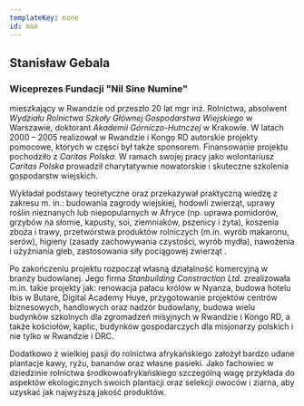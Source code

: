 ```yaml
---
templateKey: none
id: man
---
```

## Stanisław Gebala

### Wiceprezes Fundacji "Nil Sine Numine"

mieszkający w Rwandzie od przeszło 20 lat mgr inż. Rolnictwa, absolwent *Wydziału Rolnictwa Szkoły Głównej Gospodarstwa Wiejskiego* w Warszawie, doktorant *Akademii Górniczo-Hutnczej* w Krakowie. W latach 2000 – 2005 realizował w Rwandzie i Kongo RD autorskie projekty pomocowe, których w części był także sponsorem. Finansowanie projektu pochodziło z *Caritas Polska*. W ramach swojej pracy jako wolontariusz *Caritas Polska* prowadził charytatywnie nowatorskie i skuteczne szkolenia gospodarstw wiejskich. 

Wykładał podstawy teoretyczne oraz przekazywał praktyczną wiedzę z zakresu m. in.: budowania zagrody wiejskiej, hodowli zwierząt, uprawy roślin nieznanych lub niepopularnych w Afryce (np. uprawa pomidorów, grzybów na słomie, kapusty, soi, ziemniaków, pszenicy i żyta), koszenia zboża i trawy, przetwórstwa produktów rolniczych (m.in. wyrób makaronu, serów), higieny (zasady zachowywania czystości, wyrób mydła), nawożenia i użyźniania gleb, zastosowania siły pociągowej zwierząt . 

Po zakończeniu projektu rozpoczął własną działalność komercyjną w branży budowlanej. Jego firma *Stanbuilding Constraction Ltd.* zrealizowała m.in. takie projekty jak: renowacja pałacu królów w Nyanza, budowa hotelu Ibis w Butare, Digital Academy Huye, przygotowanie projektów centrów biznesowych, handlowych oraz nadzór budowlany, budowa wielu budynków szkolnych dla zgromadzeń misyjnych w Rwandzie i Kongo RD, a także kościołów, kaplic, budynków gospodarczych dla misjonarzy polskich i nie tylko w Rwandzie i DRC.

 Dodatkowo z wielkiej pasji do rolnictwa afrykańskiego założył bardzo udane plantacje kawy, ryżu, bananów oraz własne pasieki. Jako fachowiec w dziedzinie rolnictwa środkowoafrykańskiego szczególną wagę przykłada do aspektów ekologicznych swoich plantacji oraz selekcji owoców i ziarna, aby uzyskać jak najwyższą jakość produktów.